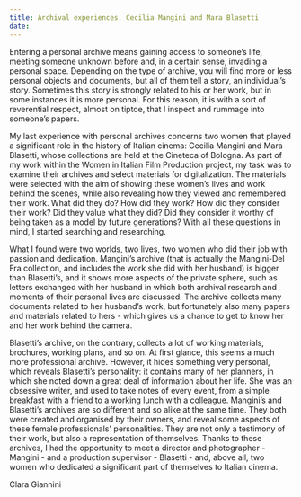 ```yaml
---
title: Archival experiences. Cecilia Mangini and Mara Blasetti
date: 
---
```


Entering a personal archive means gaining access to someone’s life, meeting someone unknown before and, in a certain sense, invading a personal space. Depending on the type of archive, you will find more or less personal objects and documents, but all of them tell a story, an individual’s story. Sometimes this story is strongly  related to his or her work, but in some instances  it is more personal. For this reason, it is with a sort of reverential respect, almost on tiptoe, that I inspect and rummage into someone’s papers.

<!--more-->

My last experience with personal archives concerns two women that played a significant role in the history of Italian cinema: Cecilia Mangini and Mara Blasetti, whose collections are held at the Cineteca of Bologna. As part of my work within the Women in Italian Film Production project, my task was to examine their archives and select materials for digitalization. The materials were selected with the aim of showing these women’s lives and work behind the scenes,  while also revealing  how they viewed and remembered their work. What did they do? How did they work? How did they consider their work? Did they value what they did? Did they consider it worthy of being taken as a model by future generations? With all these questions in mind, I started searching and researching.

What I found were two worlds, two lives, two women who did their job with passion and dedication. Mangini’s archive (that is actually the Mangini-Del Fra collection, and includes the work she did with her husband) is bigger than Blasetti’s, and it shows more aspects of the private sphere, such as  letters exchanged with her husband in which both archival research and  moments of their personal lives are discussed. The archive  collects many documents related to her husband’s work, but fortunately also many papers and materials related to hers - which gives us a chance to get to know her and her work behind the camera. 

Blasetti’s archive, on the contrary, collects a lot of working materials, brochures, working plans, and so on. At first glance, this seems a much more professional archive. However, it hides something very personal, which reveals Blasetti’s personality: it contains many of her planners, in which she noted down a great deal of information about her life. She was an obsessive writer, and used to take notes of every event, from a simple breakfast with a friend to a working lunch with a colleague.
Mangini’s and Blasetti’s archives are so different and so alike at the same time. They both were created and organised by their owners, and reveal some aspects of these female professionals' personalities. They are not only a testimony of their work, but also a representation of themselves. Thanks to these archives, I had the opportunity to meet a director and photographer - Mangini - and a production supervisor - Blasetti - and, above all, two women who dedicated a significant part of themselves to Italian cinema.

<a hef="/author/clara-giannini/">Clara Giannini</a>
